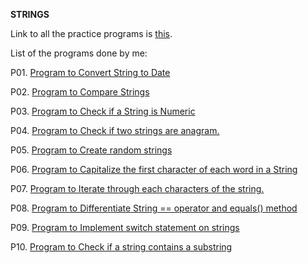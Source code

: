 **STRINGS**

Link to all the practice programs is [this](https://www.programiz.com/java-programming/examples).

List of the programs done by me:

P01. [Program to Convert String to Date](https://github.com/shrutiisharma/NAAD/blob/master/src/Streamliners/Task0/_5_Strings/P01.java)

P02. [Program to Compare Strings](https://github.com/shrutiisharma/NAAD/blob/master/src/Streamliners/Task0/_5_Strings/P02.java)

P03. [Program to Check if a String is Numeric](https://github.com/shrutiisharma/NAAD/blob/master/src/Streamliners/Task0/_5_Strings/P03.java)

P04. [Program to Check if two strings are anagram.](https://github.com/shrutiisharma/NAAD/blob/master/src/Streamliners/Task0/_5_Strings/P04.java)

P05. [Program to Create random strings](https://github.com/shrutiisharma/NAAD/blob/master/src/Streamliners/Task0/_5_Strings/P05.java)

P06. [Program to Capitalize the first character of each word in a String](https://github.com/shrutiisharma/NAAD/blob/master/src/Streamliners/Task0/_5_Strings/P06.java)

P07. [Program to Iterate through each characters of the string.](https://github.com/shrutiisharma/NAAD/blob/master/src/Streamliners/Task0/_5_Strings/P07.java)

P08. [Program to Differentiate String == operator and equals() method](https://github.com/shrutiisharma/NAAD/blob/master/src/Streamliners/Task0/_5_Strings/P08.java)

P09. [Program to Implement switch statement on strings](https://github.com/shrutiisharma/NAAD/blob/master/src/Streamliners/Task0/_5_Strings/P09.java)

P10. [Program to Check if a string contains a substring](https://github.com/shrutiisharma/NAAD/blob/master/src/Streamliners/Task0/_5_Strings/P10.java)
